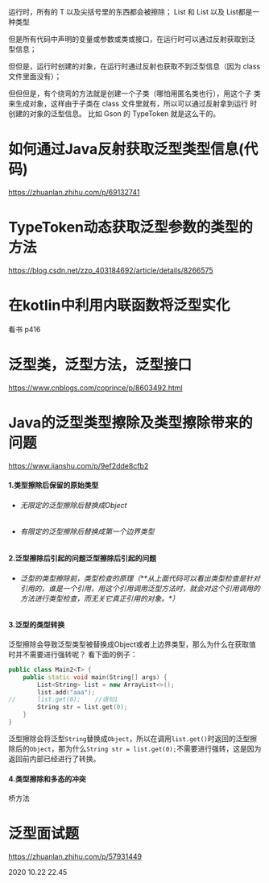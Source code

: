 运⾏时，所有的 T 以及尖括号⾥的东⻄都会被擦除； List 和 List <String>以及 List<Integer>都是一种类型

但是所有代码中声明的变量或参数或类或接⼝，在运⾏时可以通过反射获取到泛 型信息；

但但是，运⾏时创建的对象，在运⾏时通过反射也获取不到泛型信息（因为 class ⽂件⾥⾯没有）；

但但但是，有个绕弯的⽅法就是创建⼀个⼦类（哪怕⽤匿名类也⾏），⽤这个⼦ 类来⽣成对象，这样由于⼦类在 class ⽂件⾥就有，所以可以通过反射拿到运⾏ 时创建的对象的泛型信息。 ⽐如 Gson 的 TypeToken 就是这么⼲的。





# 如何通过Java反射获取泛型类型信息(代码)

https://zhuanlan.zhihu.com/p/69132741

# TypeToken动态获取泛型参数的类型的方法

https://blog.csdn.net/zzp_403184692/article/details/8266575





# 在kotlin中利用内联函数将泛型实化

看书 p416





# 泛型类，泛型方法，泛型接口

https://www.cnblogs.com/coprince/p/8603492.html



# Java的泛型类型擦除及类型擦除带来的问题

https://www.jianshu.com/p/9ef2dde8cfb2

#### 1.类型擦除后保留的原始类型

- ###### 无限定的泛型擦除后替换成Object

- ###### 有限定的泛型擦除后替换成第一个边界类型

#### 2.泛型擦除后引起的问题泛型擦除后引起的问题

- ###### 泛型的类型擦除前，类型检查的原理（**从上面代码可以看出类型检查是针对引用的，谁是一个引用，用这个引用调用泛型方法时，就会对这个引用调用的方法进行类型检查，而无关它真正引用的对象。*）



#### 3.泛型的类型转换

泛型擦除会导致泛型类型被替换成Object或者上边界类型，那么为什么在获取值时并不需要进行强转呢？
 看下面的例子：



```cpp
public class Main2<T> {
    public static void main(String[] args) {
        List<String> list = new ArrayList<>();
        list.add("aaa");
//      list.get(0);    //语句1    
        String str = list.get(0);
    }
}
```

泛型擦除会将泛型`String`替换成`Object`，所以在调用`list.get()`时返回的泛型擦除后的`Object`，那为什么`String str = list.get(0);`不需要进行强转，这是因为返回前内部已经进行了转换。

#### 4.类型擦除和多态的冲突

桥方法



# 泛型面试题

https://zhuanlan.zhihu.com/p/57931449

2020 10.22 22.45
